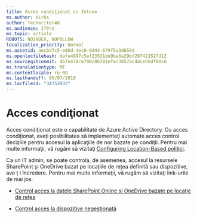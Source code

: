 ```yaml
---
title: Acces condiţionat cu Intune
ms.author: kirks
author: Techwriter40
ms.audience: ITPro
ms.topic: article
ROBOTS: NOINDEX, NOFOLLOW
localization_priority: Normal
ms.assetid: aecba7c5-e86d-4ec8-9d44-679f5a3d659d
ms.openlocfilehash: dafe4897c5ef23531de9ba0a29bf297421527d12
ms.sourcegitcommit: 4b7e478ce700c0b781efec3857ac4dce5bdf00c6
ms.translationtype: MT
ms.contentlocale: ro-RO
ms.lasthandoff: 06/07/2019
ms.locfileid: "34753932"
---
```

# <a name="conditional-access"></a>Acces condiţionat

Acces condiţionat este o capabilitate de Azure Active Directory. Cu acces condiționat, aveţi posibilitatea să implementaţi automate acces control deciziile pentru accesul la aplicaţiile de nor bazate pe condiţii. Pentru mai multe informaţii, vă rugăm să vizitaţi [Configuring Location-Based politici](https://docs.microsoft.com/azure/active-directory/conditional-access/overview).

Ca un IT admin, se poate controla, de asemenea, accesul la resursele SharePoint și OneDrive bazat pe locațiile de rețea definită sau dispozitive, ave ț i încredere. Pentru mai multe informaţii, vă rugăm să vizitaţi link-urile de mai jos.

- [Control acces la datele SharePoint Online si OneDrive bazate pe locaţie de reţea](https://docs.microsoft.com/sharepoint/control-access-based-on-network-location)

- [Control acces la dispozitive negestionată](https://docs.microsoft.com/sharepoint/control-access-from-unmanaged-devices)


